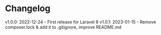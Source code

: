 # Changelog

v1.0.0: 2022-12-24 - First release for Laravel 8
v1.0.1: 2023-01-15 - Remove composer.lock & add it to .gitignore, improve README.md